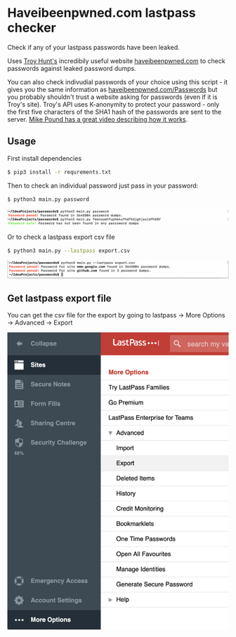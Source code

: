 # Haveibeenpwned.com lastpass checker

Check if any of your lastpass passwords have been leaked.

Uses [Troy Hunt's](https://www.troyhunt.com/) incredibily useful website [haveibeenpwned.com](https://haveibeenpwned.com/Passwords) 
to check passwords against leaked password dumps.

You can also check indivudial passwords of your choice using this script - it gives you the same information as [haveibeenpwned.com/Passwords](https://haveibeenpwned.com/Passwords) but you probably shouldn't trust a website asking for passwords (even if it is Troy's site). Troy's API uses K-anonymity to protect your password - only the first five characters of the SHA1 hash of the passwords are sent to the server. [Mike Pound has a great video describing how it works](https://www.youtube.com/watch?v=hhUb5iknVJs).

## Usage

First install dependencies

```bash
$ pip3 install -r requrements.txt
```

Then to check an individual password just pass in your password:

```bash
$ python3 main.py password
```

![lookup](lookup.png)

Or to check a lastpass export csv file

```bash
$ python3 main.py --lastpass export.csv
```


![export](export.png)


## Get lastpass export file

You can get the csv file for the export by going to lastpass -> More Options -> Advanced -> Export

![lastpass](lastpass.png)
